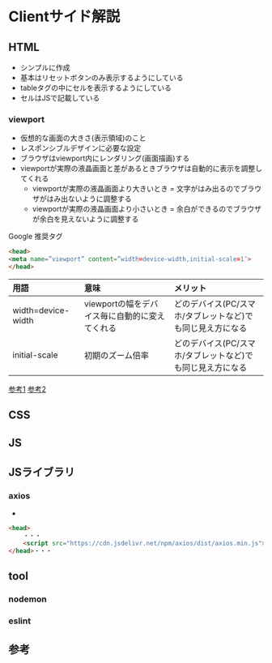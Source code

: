 # Clientサイド解説

## HTML

- シンプルに作成
- 基本はリセットボタンのみ表示するようにしている
- tableタグの中にセルを表示するようにしている
- セルはJSで記載している

### viewport

- 仮想的な画面の大きさ(表示領域)のこと
- レスポンシブルデザインに必要な設定
- ブラウザはviewport内にレンダリング(画面描画)する
- viewportが実際の液晶画面と差があるときブラウザは自動的に表示を調整してくれる
  - viewportが実際の液晶画面より大きいとき = 文字がはみ出るのでブラウザがはみ出ないように調整する
  - viewportが実際の液晶画面より小さいとき = 余白ができるのでブラウザが余白を見えないように調整する

Google 推奨タグ

```html
<head>
<meta name=”viewport” content=”width=device-width,initial-scale=1″>
</head>
```
| 用語|意味|メリット|
|:--|:--|:--|
| width=device-width | viewportの幅をデバイス毎に自動的に変えてくれる |どのデバイス(PC/スマホ/タブレットなど)でも同じ見え方になる|
| initial-scale|初期のズーム倍率|どのデバイス(PC/スマホ/タブレットなど)でも同じ見え方になる|

[参考1](https://gmotech.jp/semlabo/seo/blog/howto-viewport/#:~:text=initial%2Dscale%E3%81%AF%E3%80%81%E3%83%9A%E3%83%BC%E3%82%B8%E3%83%AD%E3%83%BC%E3%83%89,scale%EF%BC%9D1%E3%81%A8%E3%81%AA%E3%82%8A%E3%81%BE%E3%81%99%E3%80%82)
[参考2](https://qiita.com/ryounagaoka/items/045b2808a5ed43f96607)

## CSS


## JS


## JSライブラリ

### axios

- 

```html
<head>
    ・・・
    <script src="https://cdn.jsdelivr.net/npm/axios/dist/axios.min.js"></script>
</head>・・・
```

## tool

### nodemon

### eslint


## 参考


